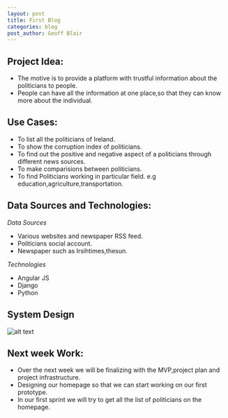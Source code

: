 ```yaml
---
layout: post
title: First Blog
categories: blog
post_author: Geoff Blair
---
```


## Project Idea:

+ The motive is to provide a platform with trustful information about the politicians to people. 
+ People can have all the information at one place,so that they can know more about the individual.

## Use Cases:

+ To list all the politicians of Ireland.
+ To show the corruption index of politicians.
+ To find out the positive and negative aspect of a politicians through different news sources.
+ To make comparisions between politicians.
+ To find Politicians working in particular field. e.g education,agriculture,transportation.

## Data Sources and Technologies:

_Data Sources_

+ Various websites and newspaper RSS feed.
+ Politicians social account.
+ Newspaper such as Irsihtimes,thesun. 

_Technologies_

- Angular JS
- Django
- Python

## System Design

![alt text](https://trello-attachments.s3.amazonaws.com/57446bcb83ffcc729f211926/960x720/5a99e4fd92b2d512f6809b787bdc7a48/System_Design_Diagram_(1).png "System Design")


## Next week Work:

- Over the next week we will be finalizing with the MVP,project plan and project infrastructure.
- Designing our homepage so that we can start working on our first prototype.
- In our first sprint we will try to get all the list of politicians on the homepage.
